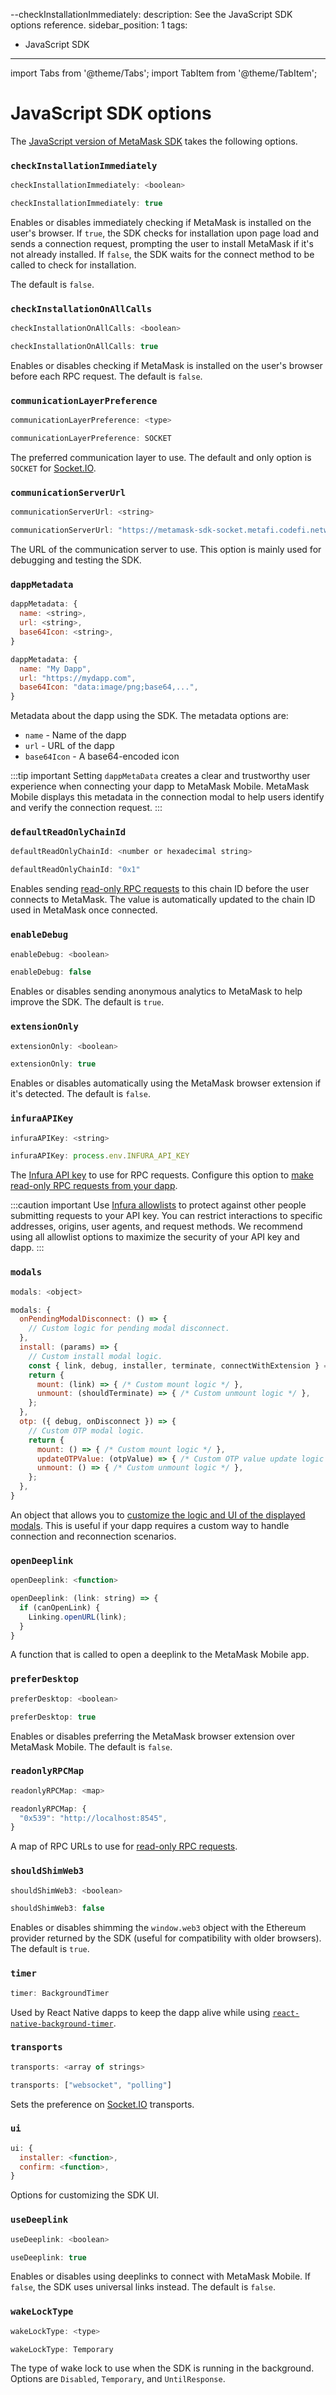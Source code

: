 --checkInstallationImmediately: <boolean>
description: See the JavaScript SDK options reference.
sidebar_position: 1
tags:
  - JavaScript SDK
---

import Tabs from '@theme/Tabs';
import TabItem from '@theme/TabItem';

# JavaScript SDK options

The [JavaScript version of MetaMask SDK](../how-to/use-sdk/javascript/index.md) takes the
following options.

### `checkInstallationImmediately`

<Tabs>
<TabItem value="Syntax">

```javascript
checkInstallationImmediately: <boolean>
```

</TabItem>
<TabItem value="Example">

```javascript
checkInstallationImmediately: true
```

</TabItem>
</Tabs>

Enables or disables immediately checking if MetaMask is installed on the user's browser.
If `true`, the SDK checks for installation upon page load and sends a connection request, prompting
the user to install MetaMask if it's not already installed.
If `false`, the SDK waits for the connect method to be called to check for installation.

The default is `false`.

### `checkInstallationOnAllCalls`

<Tabs>
<TabItem value="Syntax">

```javascript
checkInstallationOnAllCalls: <boolean>
```

</TabItem>
<TabItem value="Example">

```javascript
checkInstallationOnAllCalls: true
```

</TabItem>
</Tabs>

Enables or disables checking if MetaMask is installed on the user's browser before each RPC request.
The default is `false`.

### `communicationLayerPreference`

<Tabs>
<TabItem value="Syntax">

```javascript
communicationLayerPreference: <type>
```

</TabItem>
<TabItem value="Example">

```javascript
communicationLayerPreference: SOCKET
```

</TabItem>
</Tabs>

The preferred communication layer to use.
The default and only option is `SOCKET` for [Socket.IO](https://socket.io/docs/v4/).

### `communicationServerUrl`

<Tabs>
<TabItem value="Syntax">

```javascript
communicationServerUrl: <string>
```

</TabItem>
<TabItem value="Example">

```javascript
communicationServerUrl: "https://metamask-sdk-socket.metafi.codefi.network/"
```

</TabItem>
</Tabs>

The URL of the communication server to use.
This option is mainly used for debugging and testing the SDK.

### `dappMetadata`

<Tabs>
<TabItem value="Syntax">

```javascript
dappMetadata: {
  name: <string>,
  url: <string>,
  base64Icon: <string>,
}
```

</TabItem>
<TabItem value="Example">

```javascript
dappMetadata: {
  name: "My Dapp",
  url: "https://mydapp.com",
  base64Icon: "data:image/png;base64,...",
}
```

</TabItem>
</Tabs>

Metadata about the dapp using the SDK.
The metadata options are:

- `name` - Name of the dapp
- `url` - URL of the dapp
- `base64Icon` - A base64-encoded icon

:::tip important
Setting `dappMetaData` creates a clear and trustworthy user experience when connecting your dapp to
MetaMask Mobile.
MetaMask Mobile displays this metadata in the connection modal to help users identify and verify the
connection request.
:::

### `defaultReadOnlyChainId`

<Tabs>
<TabItem value="Syntax">

```javascript
defaultReadOnlyChainId: <number or hexadecimal string>
```

</TabItem>
<TabItem value="Example">

```javascript
defaultReadOnlyChainId: "0x1"
```

</TabItem>
</Tabs>

Enables sending [read-only RPC requests](../how-to/use-sdk/javascript/make-read-only-requests.md) to
this chain ID before the user connects to MetaMask.
The value is automatically updated to the chain ID used in MetaMask once connected.

### `enableDebug`

<Tabs>
<TabItem value="Syntax">

```javascript
enableDebug: <boolean>
```

</TabItem>
<TabItem value="Example">

```javascript
enableDebug: false
```

</TabItem>
</Tabs>

Enables or disables sending anonymous analytics to MetaMask to help improve the SDK.
The default is `true`.

### `extensionOnly`

<Tabs>
<TabItem value="Syntax">

```javascript
extensionOnly: <boolean>
```

</TabItem>
<TabItem value="Example">

```javascript
extensionOnly: true
```

</TabItem>
</Tabs>

Enables or disables automatically using the MetaMask browser extension if it's detected.
The default is `false`.

### `infuraAPIKey`

<Tabs>
<TabItem value="Syntax">

```javascript
infuraAPIKey: <string>
```

</TabItem>
<TabItem value="Example">

```javascript
infuraAPIKey: process.env.INFURA_API_KEY
```

</TabItem>
</Tabs>

The [Infura API key](https://docs.infura.io/networks/ethereum/how-to/secure-a-project/project-id) to
use for RPC requests.
Configure this option to [make read-only RPC requests from your dapp](../how-to/use-sdk/javascript/make-read-only-requests.md).

:::caution important
Use [Infura allowlists](https://docs.infura.io/networks/ethereum/how-to/secure-a-project/use-an-allowlist)
to protect against other people submitting requests to your API key.
You can restrict interactions to specific addresses, origins, user agents, and request methods.
We recommend using all allowlist options to maximize the security of your API key and dapp.
:::

### `modals`

<Tabs>
<TabItem value="Syntax">

```javascript
modals: <object>
```

</TabItem>
<TabItem value="Example">

```javascript
modals: {
  onPendingModalDisconnect: () => {
    // Custom logic for pending modal disconnect.
  },
  install: (params) => {
    // Custom install modal logic.
    const { link, debug, installer, terminate, connectWithExtension } = params;
    return {
      mount: (link) => { /* Custom mount logic */ },
      unmount: (shouldTerminate) => { /* Custom unmount logic */ },
    };
  },
  otp: ({ debug, onDisconnect }) => {
    // Custom OTP modal logic.
    return {
      mount: () => { /* Custom mount logic */ },
      updateOTPValue: (otpValue) => { /* Custom OTP value update logic */ },
      unmount: () => { /* Custom unmount logic */ },
    };
  },
}
```

</TabItem>
</Tabs>

An object that allows you to [customize the logic and UI of the displayed modals](../how-to/use-sdk/javascript/display-custom-modals.md).
This is useful if your dapp requires a custom way to handle connection and reconnection scenarios.

### `openDeeplink`

<Tabs>
<TabItem value="Syntax">

```javascript
openDeeplink: <function>
```

</TabItem>
<TabItem value="Example">

```javascript
openDeeplink: (link: string) => {
  if (canOpenLink) {
    Linking.openURL(link);
  }
}
```

</TabItem>
</Tabs>

A function that is called to open a deeplink to the MetaMask Mobile app.

### `preferDesktop`

<Tabs>
<TabItem value="Syntax">

```javascript
preferDesktop: <boolean>
```

</TabItem>
<TabItem value="Example">

```javascript
preferDesktop: true
```

</TabItem>
</Tabs>

Enables or disables preferring the MetaMask browser extension over MetaMask Mobile.
The default is `false`.

### `readonlyRPCMap`

<Tabs>
<TabItem value="Syntax">

```javascript
readonlyRPCMap: <map>
```

</TabItem>
<TabItem value="Example">

```javascript
readonlyRPCMap: {
  "0x539": "http://localhost:8545",
}
```

</TabItem>
</Tabs>

A map of RPC URLs to use for [read-only RPC requests](../how-to/use-sdk/javascript/make-read-only-requests.md).

### `shouldShimWeb3`

<Tabs>
<TabItem value="Syntax">

```javascript
shouldShimWeb3: <boolean>
```

</TabItem>
<TabItem value="Example">

```javascript
shouldShimWeb3: false
```

</TabItem>
</Tabs>

Enables or disables shimming the `window.web3` object with the Ethereum provider returned by the SDK
(useful for compatibility with older browsers).
The default is `true`.

### `timer`

<Tabs>
<TabItem value="Example">

```javascript
timer: BackgroundTimer
```

</TabItem>
</Tabs>

Used by React Native dapps to keep the dapp alive while using
[`react-native-background-timer`](https://github.com/ocetnik/react-native-background-timer).

### `transports`

<Tabs>
<TabItem value="Syntax">

```javascript
transports: <array of strings>
```

</TabItem>
<TabItem value="Example">

```javascript
transports: ["websocket", "polling"]
```

</TabItem>
</Tabs>

Sets the preference on [Socket.IO](https://socket.io/docs/v4/) transports.

### `ui`

<Tabs>
<TabItem value="Syntax">

```javascript
ui: {
  installer: <function>,
  confirm: <function>,
}
```

</TabItem>
</Tabs>

Options for customizing the SDK UI.

### `useDeeplink`

<Tabs>
<TabItem value="Syntax">

```javascript
useDeeplink: <boolean>
```

</TabItem>
<TabItem value="Example">

```javascript
useDeeplink: true
```

</TabItem>
</Tabs>

Enables or disables using deeplinks to connect with MetaMask Mobile.
If `false`, the SDK uses universal links instead.
The default is `false`.

### `wakeLockType`

<Tabs>
<TabItem value="Syntax">

```javascript
wakeLockType: <type>
```

</TabItem>
<TabItem value="Example">

```javascript
wakeLockType: Temporary
```

</TabItem>
</Tabs>

The type of wake lock to use when the SDK is running in the background.
Options are `Disabled`, `Temporary`, and `UntilResponse`.
